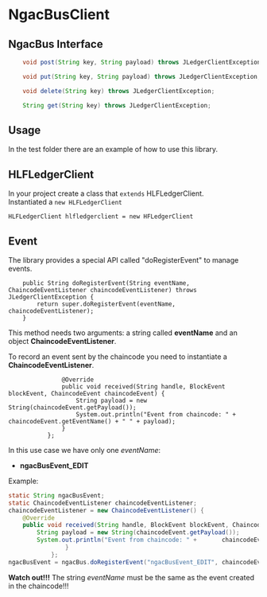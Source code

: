 
# NgacBusClient


## NgacBus Interface

```java
    void post(String key, String payload) throws JLedgerClientException;

    void put(String key, String payload) throws JLedgerClientException;

    void delete(String key) throws JLedgerClientException;

    String get(String key) throws JLedgerClientException;
```

## Usage

In the test folder there are an example of how to use this library.

## HLFLedgerClient

In your project create a class that `extends` HLFLedgerClient. <br>
Instantiated a `new HLFLedgerClient` <br>

`HLFLedgerClient hlfledgerclient = new HFLedgerClient`


## Event

The library provides a special API called "doRegisterEvent" to manage events.

```
    public String doRegisterEvent(String eventName, ChaincodeEventListener chaincodeEventListener) throws JLedgerClientException {
        return super.doRegisterEvent(eventName, chaincodeEventListener);
    }
 ```


This method needs two arguments: a string called **eventName** and an object **ChaincodeEventListener**.


 To record an event sent by the chaincode you need to instantiate a **ChaincodeEventListener**. <br>
 
 ``` ChaincodeEventListener chaincodeEventListener = new ChaincodeEventListener() {
                @Override
                public void received(String handle, BlockEvent blockEvent, ChaincodeEvent chaincodeEvent) {
                    String payload = new String(chaincodeEvent.getPayload());
                    System.out.println("Event from chaincode: " + chaincodeEvent.getEventName() + " " + payload);
                }
            };
```

In this use case we have only one _eventName_:

- **ngacBusEvent_EDIT**

Example:

```java
static String ngacBusEvent;
static ChaincodeEventListener chaincodeEventListener;
chaincodeEventListener = new ChaincodeEventListener() {
    @Override
    public void received(String handle, BlockEvent blockEvent, ChaincodeEvent chaincodeEvent) {
        String payload = new String(chaincodeEvent.getPayload());
        System.out.println("Event from chaincode: " +       chaincodeEvent.getEventName() + " " + payload);
                }
            };
ngacBusEvent = ngacBus.doRegisterEvent("ngacBusEvent_EDIT", chaincodeEventListener);
```
 
**Watch out!!!** The string *eventName* must be the same as the event created in the chaincode!!!
 



